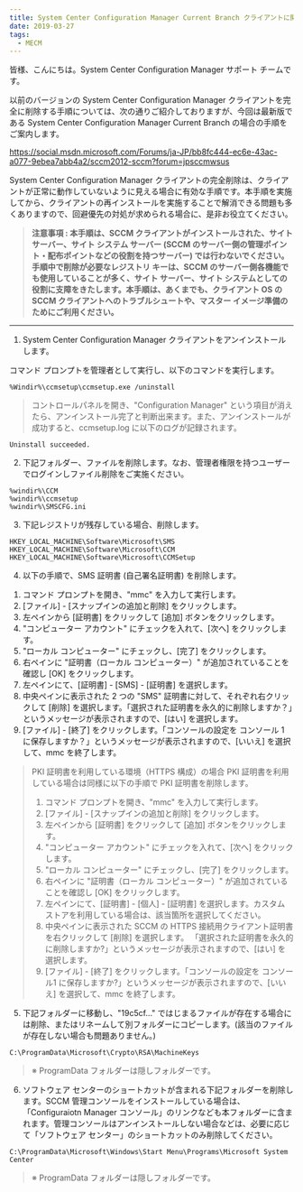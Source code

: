 ```yaml
---
title: System Center Configuration Manager Current Branch クライアントに関連する情報を完全に削除する方法
date: 2019-03-27
tags:
  - MECM
---
```


皆様、こんにちは。System Center Configuration Manager サポート チームです。

以前のバージョンの System Center Configuration Manager クライアントを完全に削除する手順については、次の通りご紹介しておりますが、今回は最新版である System Center Configuration Manager Current Branch の場合の手順をご案内します。

https://social.msdn.microsoft.com/Forums/ja-JP/bb8fc444-ec6e-43ac-a077-9ebea7abb4a2/sccm2012-sccm?forum=jpsccmwsus

System Center Configuration Manager クライアントの完全削除は、クライアントが正常に動作していないように見える場合に有効な手順です。本手順を実施してから、クライアントの再インストールを実施することで解消できる問題も多くありますので、回避優先の対処が求められる場合に、是非お役立てください。


>**注意事項 : 本手順は、SCCM クライアントがインストールされた、サイト サーバー、サイト システム サーバー (SCCM のサーバー側の管理ポイント・配布ポイントなどの役割を持つサーバー) では行わないでください。手順中で削除が必要なレジストリ キーは、SCCM のサーバー側各機能でも使用していることが多く、サイト サーバー、サイト システムとしての役割に支障をきたします。本手順は、あくまでも、クライアント OS の SCCM クライアントへのトラブルシュートや、マスター イメージ準備のためにご利用ください。**

---
1. System Center Configuration Manager クライアントをアンインストールします。

コマンド プロンプトを管理者として実行し、以下のコマンドを実行します。

`%Windir%\ccmsetup\ccmsetup.exe /uninstall`

>コントロールパネルを開き、"Configuration Manager" という項目が消えたら、アンインストール完了と判断出来ます。また、アンインストールが成功すると、ccmsetup.log に以下のログが記録されます。

`Uninstall succeeded.`

2. 下記フォルダー、ファイルを削除します。なお、管理者権限を持つユーザーでログインしファイル削除をご実施ください。

```
%windir%\CCM
%windir%\ccmsetup
%windir%\SMSCFG.ini
```
 
3. 下記レジストリが残存している場合、削除します。

```
HKEY_LOCAL_MACHINE\Software\Microsoft\SMS
HKEY_LOCAL_MACHINE\Software\Microsoft\CCM
HKEY_LOCAL_MACHINE\Software\Microsoft\CCMSetup
```
 

4. 以下の手順で、SMS 証明書 (自己署名証明書) を削除します。

1) コマンド プロンプトを開き、"mmc" を入力して実行します。
2) [ファイル] - [スナップインの追加と削除] をクリックします。
3) 左ペインから [証明書] をクリックして [追加] ボタンをクリックします。
4) "コンピューター アカウント" にチェックを入れて、[次へ] をクリックします。
5) "ローカル コンピューター" にチェックし、[完了] をクリックします。
6) 右ペインに "証明書（ローカル コンピューター）" が追加されていることを確認し [OK] をクリックします。
7) 左ペインにて、[証明書] - [SMS] - [証明書] を選択します。
8) 中央ペインに表示された 2 つの "SMS" 証明書に対して、それぞれ右クリックして [削除] を選択します。「選択された証明書を永久的に削除しますか？」というメッセージが表示されますので、[はい] を選択します。
9) [ファイル] - [終了] をクリックします。「コンソールの設定を コンソール 1 に保存しますか？」というメッセージが表示されますので、[いいえ] を選択して、mmc を終了します。

>PKI 証明書を利用している環境（HTTPS 構成）の場合
>PKI 証明書を利用している場合は同様に以下の手順で PKI 証明書を削除します。
>1) コマンド プロンプトを開き、"mmc" を入力して実行します。
>2) [ファイル] - [スナップインの追加と削除] をクリックします。
>3) 左ペインから [証明書] をクリックして [追加] ボタンをクリックします。
>4) "コンピューター アカウント" にチェックを入れて、[次へ] をクリックします。
>5) "ローカル コンピューター" にチェックし、[完了] をクリックします。
>6) 右ペインに "証明書（ローカル コンピューター）" が追加されていることを確認し [OK] をクリックします。
>7) 左ペインにて、[証明書] - [個人] - [証明書] を選択します。カスタム ストアを利用している場合は、該当箇所を選択してください。
>8) 中央ペインに表示された SCCM の HTTPS 接続用クライアント証明書を右クリックして [削除] を選択します。
「選択された証明書を永久的に削除しますか?」というメッセージが表示されますので、[はい] を選択します。
>9) [ファイル] - [終了] をクリックします。「コンソールの設定を コンソール1 に保存しますか?」というメッセージが表示されますので、[いいえ] を選択して、mmc を終了します。

5. 下記フォルダーに移動し、"19c5cf..." ではじまるファイルが存在する場合には削除、またはリネームして別フォルダーにコピーします。(該当のファイルが存在しない場合も問題ありません。)

`C:\ProgramData\Microsoft\Crypto\RSA\MachineKeys`
>※ ProgramData フォルダーは隠しフォルダーです。

6. ソフトウェア センターのショートカットが含まれる下記フォルダーを削除します。SCCM 管理コンソールをインストールしている場合は、「Configuraiotn Manager コンソール」のリンクなども本フォルダーに含まれます。管理コンソールはアンインストールしない場合などは、必要に応じて「ソフトウェア センター」のショートカットのみ削除してください。

`C:\ProgramData\Microsoft\Windows\Start Menu\Programs\Microsoft System Center`
>※ ProgramData フォルダーは隠しフォルダーです。
